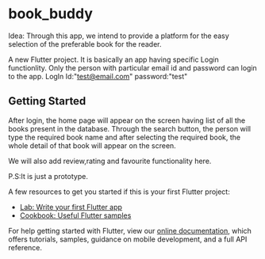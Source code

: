 # book_buddy

Idea:
Through this app, we intend to provide a platform for the easy selection of the preferable book for the reader.

A new Flutter project. It is basically an app having specific Login functionlity. Only the person with particular email id and password can login to the app.
LogIn Id:"test@email.com"
password:"test"

## Getting Started
After login, the home page will appear on the screen having list of all the books present in the database. Through the search button, the person will type the required book name and after selecting the required book, the whole detail of that book will appear on the screen.

We will also add review,rating and favourite functionality here.

P.S:It is just a prototype.



A few resources to get you started if this is your first Flutter project:

- [Lab: Write your first Flutter app](https://flutter.io/docs/get-started/codelab)
- [Cookbook: Useful Flutter samples](https://flutter.io/docs/cookbook)

For help getting started with Flutter, view our 
[online documentation](https://flutter.io/docs), which offers tutorials, 
samples, guidance on mobile development, and a full API reference.
